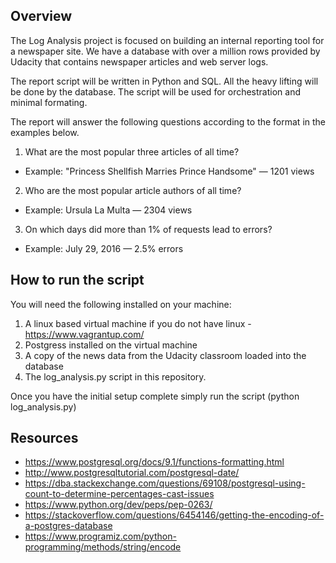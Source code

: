 ## Overview
The Log Analysis project is focused on building an internal reporting tool for a newspaper site. We have a database with
over a million rows provided by Udacity that contains newspaper articles and web server logs.

The report script will be written in Python and SQL. All the heavy lifting will be done by the database. The script will be used for orchestration and minimal formating.

The report will answer the following questions according to the format in the examples below.

1. What are the most popular three articles of all time? 
* Example: "Princess Shellfish Marries Prince Handsome" — 1201 views

2. Who are the most popular article authors of all time? 
* Example: Ursula La Multa — 2304 views

3. On which days did more than 1% of requests lead to errors? 
* Example: July 29, 2016 — 2.5% errors

## How to run the script
You will need the following installed on your machine: 
1. A linux based virtual machine if you do not have linux -  https://www.vagrantup.com/
2. Postgress installed on the virtual machine
3. A copy of the news data from the Udacity classroom loaded into the database
4. The log_analysis.py script in this repository.

Once you have the initial setup complete simply run the script (python log_analysis.py)


## Resources
* https://www.postgresql.org/docs/9.1/functions-formatting.html
* http://www.postgresqltutorial.com/postgresql-date/
* https://dba.stackexchange.com/questions/69108/postgresql-using-count-to-determine-percentages-cast-issues
* https://www.python.org/dev/peps/pep-0263/
* https://stackoverflow.com/questions/6454146/getting-the-encoding-of-a-postgres-database
* https://www.programiz.com/python-programming/methods/string/encode

